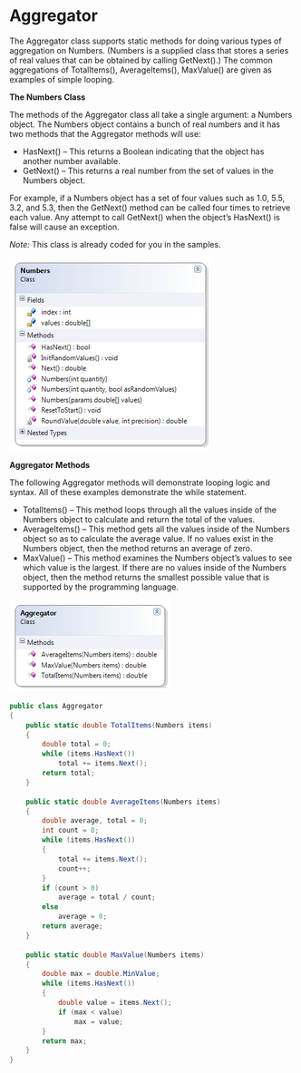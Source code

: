 ---
---
# Aggregator

The Aggregator class supports static methods for doing various types of aggregation on Numbers. (Numbers is a supplied class that stores a series of real values that can be obtained by calling GetNext().) The common aggregations of TotalItems(), AverageItems(), MaxValue() are given as examples of simple looping.

**The Numbers Class**

The methods of the Aggregator class all take a single argument: a Numbers object. The Numbers object contains a bunch of real numbers and it has two methods that the Aggregator methods will use:

* HasNext() – This returns a Boolean indicating that the object has another number available.
* GetNext() – This returns a real number from the set of values in the Numbers object.

For example, if a Numbers object has a set of four values such as 1.0, 5.5, 3.2, and 5.3, then the GetNext() method can be called four times to retrieve each value. Any attempt to call GetNext() when the object’s HasNext() is false will cause an exception.

*Note:* This class is already coded for you in the samples.

![](J-Numbers.png)
 
**Aggregator Methods**

The following Aggregator methods will demonstrate looping logic and syntax. All of these examples demonstrate the while statement.

* TotalItems() – This method loops through all the values inside of the Numbers object to calculate and return the total of the values. 
* AverageItems() – This method gets all the values inside of the Numbers object so as to calculate the average value. If no values exist in the Numbers object, then the method returns an average of zero.
* MaxValue() – This method examines the Numbers object’s values to see which value is the largest. If there are no values inside of the Numbers object, then the method returns the smallest possible value that is supported by the programming language.

![](J-Aggregator.png)
 
```csharp
public class Aggregator
{
    public static double TotalItems(Numbers items)
    {
        double total = 0;
        while (items.HasNext())
            total += items.Next();
        return total;
    }

    public static double AverageItems(Numbers items)
    {
        double average, total = 0;
        int count = 0;
        while (items.HasNext())
        {
            total += items.Next();
            count++;
        }
        if (count > 0)
            average = total / count;
        else
            average = 0;
        return average;
    }

    public static double MaxValue(Numbers items)
    {
        double max = double.MinValue;
        while (items.HasNext())
        {
            double value = items.Next();
            if (max < value)
                max = value;
        }
        return max;
    }
}
```
